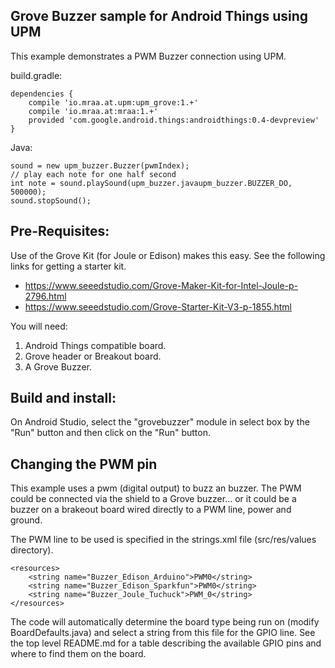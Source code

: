 Grove Buzzer sample for Android Things using UPM
------------------------------------------------

This example demonstrates a PWM Buzzer connection using UPM.

build.gradle:

   ````
   dependencies {
       compile 'io.mraa.at.upm:upm_grove:1.+'
       compile 'io.mraa.at:mraa:1.+'
       provided 'com.google.android.things:androidthings:0.4-devpreview'
   }
   ````
Java:
````
sound = new upm_buzzer.Buzzer(pwmIndex);
// play each note for one half second
int note = sound.playSound(upm_buzzer.javaupm_buzzer.BUZZER_DO, 500000);
sound.stopSound();
````



Pre-Requisites:
---------------
Use of the Grove Kit (for Joule or Edison) makes this easy. See the following links for getting
a starter kit.

*  https://www.seeedstudio.com/Grove-Maker-Kit-for-Intel-Joule-p-2796.html
*  https://www.seeedstudio.com/Grove-Starter-Kit-V3-p-1855.html


You will need:

1. Android Things compatible board.
2. Grove header or Breakout board.
3. A Grove Buzzer.


Build and install:
------------------

On Android Studio, select the "grovebuzzer" module in select box by the "Run" button
and then click on the "Run" button.


Changing the PWM pin
--------------------
This example uses a pwm (digital output) to buzz an buzzer. The PWM could be connected
via the shield to a Grove buzzer... or it could be a buzzer on a brakeout board wired directly to
a PWM line, power  and ground.

The PWM line to be used is specified in the strings.xml file (src/res/values directory).

````
<resources>
    <string name="Buzzer_Edison_Arduino">PWM0</string>
    <string name="Buzzer_Edison_Sparkfun">PWM0</string>
    <string name="Buzzer_Joule_Tuchuck">PWM_0</string>
</resources>
````

The code will automatically determine the board type being run on (modify BoardDefaults.java) and select a string from this file for the GPIO line.
See the top level README.md for a table describing the available GPIO pins and where to find them
on the board.
